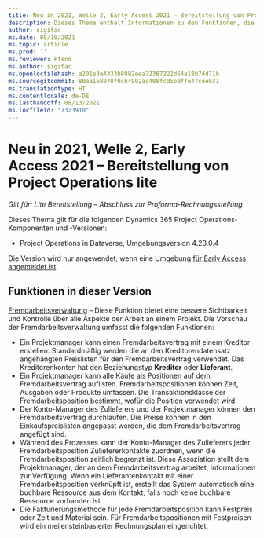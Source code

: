 ```yaml
---
title: Neu in 2021, Welle 2, Early Access 2021 – Bereitstellung von Project Operations lite
description: Dieses Thema enthält Informationen zu den Funktionen, die in der Version 2021 Welle 2 Early Access der Project Operations Lite-Bereitstellung verfügbar sind.
author: sigitac
ms.date: 08/10/2021
ms.topic: article
ms.prod: ''
ms.reviewer: kfend
ms.author: sigitac
ms.openlocfilehash: a201e3e4333b8892eea72387222d64e18b74d71b
ms.sourcegitcommit: 80aa1e8070f0cb4992ac408fc05bdffe47cee931
ms.translationtype: HT
ms.contentlocale: de-DE
ms.lasthandoff: 08/13/2021
ms.locfileid: "7323910"
---
```

# <a name="whats-new-2021-wave-2-early-access---project-operations-lite-deployment"></a>Neu in 2021, Welle 2, Early Access 2021 – Bereitstellung von Project Operations lite

_Gilt für: Lite Bereitstellung – Abschluss zur Proforma-Rechnungsstellung_

Dieses Thema gilt für die folgenden Dynamics 365 Project Operations-Komponenten und -Versionen:

  - Project Operations in Dataverse, Umgebungsversion 4.23.0.4

Die Version wird nur angewendet, wenn eine Umgebung [für Early Access angemeldet ist](/power-platform/admin/opt-in-early-access-updates#how-to-enable-early-access-updates).

## <a name="features-included-in-this-release"></a>Funktionen in dieser Version

[Fremdarbeitsverwaltung](../subcontracting/subcontracting_EA_scope.md) – Diese Funktion bietet eine bessere Sichtbarkeit und Kontrolle über alle Aspekte der Arbeit an einem Projekt. Die Vorschau der Fremdarbeitsverwaltung umfasst die folgenden Funktionen:

  - Ein Projektmanager kann einen Fremdarbeitsvertrag mit einem Kreditor erstellen. Standardmäßig werden die an den Kreditorendatensatz angehängten Preislisten für den Fremdarbeitsvertrag verwendet. Das Kreditorenkonten hat den Beziehungstyp **Kreditor** oder **Lieferant**.
  - Ein Projektmanager kann alle Käufe als Positionen auf dem Fremdarbeitsvertrag auflisten. Fremdarbeitspositionen können Zeit, Ausgaben oder Produkte umfassen. Die Transaktionsklasse der Fremdarbeitsposition bestimmt, wofür die Position verwendet wird.
  - Der Konto-Manager des Zulieferers und der Projektmanager können den Fremdarbeitsvertrag durchlaufen. Die Preise können in den Einkaufspreislisten angepasst werden, die dem Fremdarbeitsvertrag angefügt sind.
  - Während des Prozesses kann der Konto-Manager des Zulieferers jeder Fremdarbeitsposition Zuliefererkontakte zuordnen, wenn die Fremdarbeitsposition zeitlich begrenzt ist. Diese Assoziation stellt dem Projektmanager, der an dem Fremdarbeitsvertrag arbeitet, Informationen zur Verfügung. Wenn ein Lieferantenkontakt mit einer Fremdarbeitsposition verknüpft ist, erstellt das System automatisch eine buchbare Ressource aus dem Kontakt, falls noch keine buchbare Ressource vorhanden ist.
  - Die Fakturierungsmethode für jede Fremdarbeitsposition kann Festpreis oder Zeit und Material sein. Für Fremdarbeitspositionen mit Festpreisen wird ein meilensteinbasierter Rechnungsplan eingerichtet.
